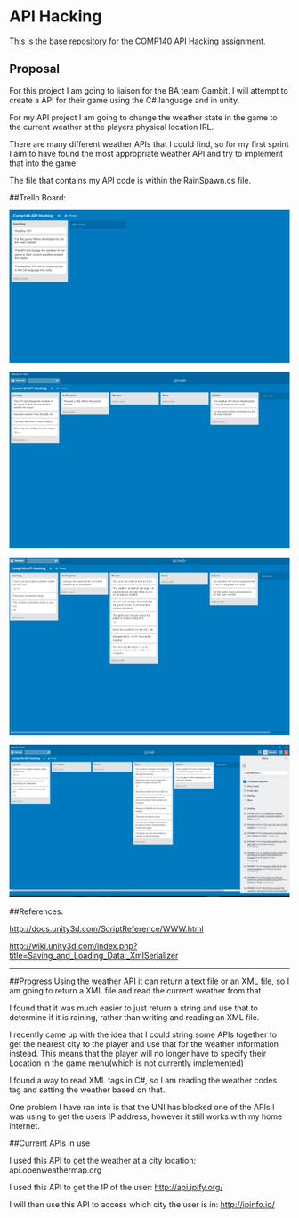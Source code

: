 # API Hacking
This is the base repository for the COMP140 API Hacking assignment.

## Proposal

For this project I am going to liaison for the BA team Gambit.
I will attempt to create a API for their game using the C# language and in unity.

For my API project I am going to change the weather state in the game to the current weather at the players physical location IRL.

There are many different weather APIs that I could find, so for my first sprint I aim to have found the most appropriate weather API and try to implement that into the game.

The file that contains my API code is within the RainSpawn.cs file.


##Trello Board:

![text](https://raw.githubusercontent.com/Alli1223/comp140-api-hacking/master/Trello_Board/Screenshot%202016-03-24%2012.48.01.png "Trello board")

![text](https://raw.githubusercontent.com/Alli1223/comp140-api-hacking/master/Trello_Board/Screenshot%202016-04-12%2019.00.44.png "Trello board at the start of the first sprint")

![text](https://raw.githubusercontent.com/Alli1223/comp140-api-hacking/master/Trello_Board/Screenshot%202016-05-02%2021.15.24.png "Trello board at the end of the second sprint")

![text](https://raw.githubusercontent.com/Alli1223/comp140-api-hacking/master/Trello_Board/Final.png "Final sprint")

##References:

http://docs.unity3d.com/ScriptReference/WWW.html

http://wiki.unity3d.com/index.php?title=Saving_and_Loading_Data:_XmlSerializer

___

##Progress
Using the weather API it can return a text file or an XML file, so I am going to return a XML file and read the current weather from that.

I found that it was much easier to just return a string and use that to determine if it is raining, rather than writing and reading an XML file.

I recently came up with the idea that I could string some APIs together to get the nearest city to the player and use that for the weather information instead. This means that the player will no longer have to specify their Location in the game menu(which is not currently implemented)

I found a way to read XML tags in C#, so I am reading the weather codes tag and setting the weather based on that.

One problem I have ran into is that the UNI has blocked one of the APIs I was using to get the users IP address, however it still works with my home internet.

##Current APIs in use

I used this API to get the weather at a city location:
api.openweathermap.org

I used this API to get the IP of the user:
http://api.ipify.org/

I will then use this API to access which city the user is in:
http://ipinfo.io/
